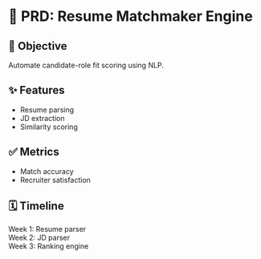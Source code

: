 # 📘 PRD: Resume Matchmaker Engine

## 🎯 Objective
Automate candidate-role fit scoring using NLP.

## ✨ Features
- Resume parsing
- JD extraction
- Similarity scoring

## ✅ Metrics
- Match accuracy
- Recruiter satisfaction

## 🗓 Timeline
Week 1: Resume parser  
Week 2: JD parser  
Week 3: Ranking engine
